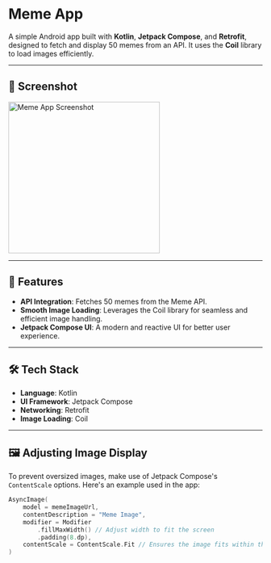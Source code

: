 # Meme App  
A simple Android app built with **Kotlin**, **Jetpack Compose**, and **Retrofit**, designed to fetch and display 50 memes from an API. It uses the **Coil** library to load images efficiently.  

---

## 📱 Screenshot  
<img src="https://github.com/user-attachments/assets/03f28e27-83bb-475b-9dd0-0cd6a2d16ce5" alt="Meme App Screenshot" width="300" />

---

## 🚀 Features  
- **API Integration**: Fetches 50 memes from the Meme API.  
- **Smooth Image Loading**: Leverages the Coil library for seamless and efficient image handling.  
- **Jetpack Compose UI**: A modern and reactive UI for better user experience.  

---

## 🛠️ Tech Stack  
- **Language**: Kotlin  
- **UI Framework**: Jetpack Compose  
- **Networking**: Retrofit  
- **Image Loading**: Coil  

---

## 🖼️ Adjusting Image Display  
To prevent oversized images, make use of Jetpack Compose's `ContentScale` options. Here's an example used in the app:  

```kotlin
AsyncImage(
    model = memeImageUrl,
    contentDescription = "Meme Image",
    modifier = Modifier
        .fillMaxWidth() // Adjust width to fit the screen
        .padding(8.dp),
    contentScale = ContentScale.Fit // Ensures the image fits within the bounds without cropping
)

